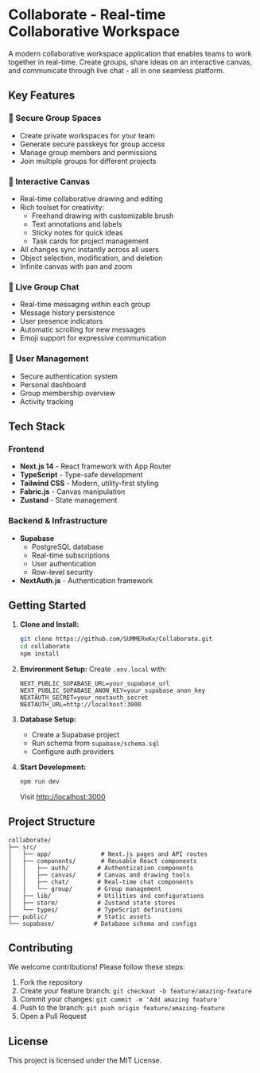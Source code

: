 # Collaborate - Real-time Collaborative Workspace

A modern collaborative workspace application that enables teams to work together in real-time. Create groups, share ideas on an interactive canvas, and communicate through live chat - all in one seamless platform.

## Key Features

### 🔐 Secure Group Spaces
- Create private workspaces for your team
- Generate secure passkeys for group access
- Manage group members and permissions
- Join multiple groups for different projects

### 🎨 Interactive Canvas
- Real-time collaborative drawing and editing
- Rich toolset for creativity:
  - Freehand drawing with customizable brush
  - Text annotations and labels
  - Sticky notes for quick ideas
  - Task cards for project management
- All changes sync instantly across all users
- Object selection, modification, and deletion
- Infinite canvas with pan and zoom

### 💬 Live Group Chat
- Real-time messaging within each group
- Message history persistence
- User presence indicators
- Automatic scrolling for new messages
- Emoji support for expressive communication

### 👥 User Management
- Secure authentication system
- Personal dashboard
- Group membership overview
- Activity tracking

## Tech Stack

### Frontend
- **Next.js 14** - React framework with App Router
- **TypeScript** - Type-safe development
- **Tailwind CSS** - Modern, utility-first styling
- **Fabric.js** - Canvas manipulation
- **Zustand** - State management

### Backend & Infrastructure
- **Supabase**
  - PostgreSQL database
  - Real-time subscriptions
  - User authentication
  - Row-level security
- **NextAuth.js** - Authentication framework

## Getting Started

1. **Clone and Install:**
   ```bash
   git clone https://github.com/SUMMERxKx/Collaborate.git
   cd collaborate
   npm install
   ```

2. **Environment Setup:**
   Create `.env.local` with:
   ```
   NEXT_PUBLIC_SUPABASE_URL=your_supabase_url
   NEXT_PUBLIC_SUPABASE_ANON_KEY=your_supabase_anon_key
   NEXTAUTH_SECRET=your_nextauth_secret
   NEXTAUTH_URL=http://localhost:3000
   ```

3. **Database Setup:**
   - Create a Supabase project
   - Run schema from `supabase/schema.sql`
   - Configure auth providers

4. **Start Development:**
   ```bash
   npm run dev
   ```
   Visit [http://localhost:3000](http://localhost:3000)

## Project Structure
```
collaborate/
├── src/
│   ├── app/              # Next.js pages and API routes
│   ├── components/       # Reusable React components
│   │   ├── auth/        # Authentication components
│   │   ├── canvas/      # Canvas and drawing tools
│   │   ├── chat/        # Real-time chat components
│   │   └── group/       # Group management
│   ├── lib/             # Utilities and configurations
│   ├── store/           # Zustand state stores
│   └── types/           # TypeScript definitions
├── public/              # Static assets
└── supabase/           # Database schema and configs
```

## Contributing

We welcome contributions! Please follow these steps:

1. Fork the repository
2. Create your feature branch: `git checkout -b feature/amazing-feature`
3. Commit your changes: `git commit -m 'Add amazing feature'`
4. Push to the branch: `git push origin feature/amazing-feature`
5. Open a Pull Request

## License

This project is licensed under the MIT License.
